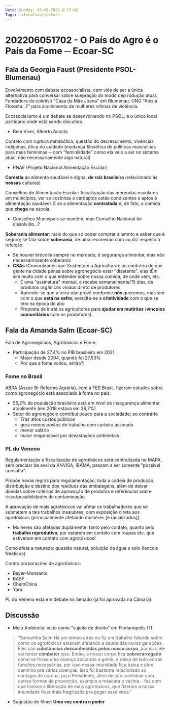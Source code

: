 ```yaml
---
Date: Sunday, 05-06-2022 @ 17:02
Tags: literature/lecture
---
```

# 202206051702 - O País do Agro é o País da Fome ─ Ecoar-SC
## Fala da Georgia Faust (Presidente PSOL-Blumenau)
Envolvimento com debate ecossocialista, com viés de ser a única alternativa para conversar sobre suepração do modo dep rodução atual.
Fundadora do coletivo "Casa da Mãe Joana" em Blumenau; ONG "Anísia Floresta...?" para acolhimento de mulheres vítimas de violência.

Ecossocialismo é um debate se desenvolvendo no PSOL; é o único local partidário onde está sendo discutido. 
- Bem Viver, Alberto Acosta

Contato com ruptura metabólica, questão do decrescimento, vivências indígenas, ética do cuidado (mudança filosófica de políticas masculinas para mais femininas ─ com "feminilidade" como ela veio a ser no sistema atual, não necessariamente algo natural)

- PNAE (Projeto Nacional Alimentação Escolar)

**Carestia** ao alimento saudável e digna, **de raíz brasileira** (relacionado às **nossas** culturas)

Conselhos de Alimentação Escolar: fiscalização das merendas escolares em municípios, ver se cozinhas e cardápios estão condizentes e aptos à alimentação saudável. E se a alimentação **contratada** é, de fato, a comida que **chega** na escola.
- Conselhos Municipais se mantêm, mas Conselho Nacional foi dissolvido...?

**Soberania alimentar**: mais do que só poder comprar aliemnto e saber que é seguro; se fala sobre **soberania**, de uma reconexão com oq diz respeito à refeição.
- Se houver brócolis sempre no mercado, é segurança alimentar, mas não necessarimaente soberania
- **CSAs** (Comunidades que Sustentam a Agricultura): ao contrário do que gente na cidade pensa sobre agronegócio estar "disatante", elas tÊm sim muito com o que entender sobre nossa comida, de onde vem, etc. 
	- É uma "assinatura" mensal, e recebe semanalmente/15 dias, de produtos orgânicos vindos direto de produtores
	- Aprende-se que a terra não provê conforme **nós** queremos, mas sim com o que **está na safra**; exercita-se a **criatividade** com o que se tem na época do ano
	- Proposta de ir até os agricultores para **ajudar em mutirões** (**vínculos comunitários** com os produtores)

## Fala da Amanda Salm (Ecoar-SC)
Fala de Agronegócios, Agrotóxicos e Fome. 

- Participação de 27,4% no PIB brasileiro em 2021
	- Maior desde 2004, quando foi 27,53%
	- Por que a fome voltou, então?!

### Fome no Brasil
ABRA (Assoc Br Reforma Agrária), com a FES Brasil, fizeram estudos sobre como agronegócio está associado à fome no país:
- 55,2% da população brasileira está em nível de insegurança alimentar atualmente (em 2018 estava em 36,7%)
- Setor do agronegócio contribui pouco para a sociedade; ao contrário
	- Traz altos custos públicos
	- gera menos postos de trabalho com carteira assinada
	- menor salário
	- maior responsável por devastações ambientais

### PL do Veneno
Regulamentação e fiscalização de agrotóxicos será centralizada no MAPA, sem precisar de aval da ANVISA, IBAMA; passam a ser somente "possível consulta".

Propõe novas regras para regulamentação, toda a cadeia de produção, distribuição e destino dos resíduos das embalagens, além de deixar dúvidas sobre critérios de aprovação de produtos e referências sobre risco/possibilidades de contaminação.

A aprovação de mais agrotóxicos vai afetar os trabalhadores que se submetem a tais trabalhos insalubres, com exposição direta aos agrotóxicos (principalmente afetando mulheres [e racializados]). 
- Mulheres são afetadas duplamente: tanto pelo contato, quanto pelo **trabalho reprodutivo**, por estarem em contato com roupas etc. que estiveram em contato com agrotóxicos!

Como afeta a natureza: questão natural, poluição da água e solo (lençois freáticos).

Contra corporações de agrotóxicos:
- Bayer-Monsanto
- BASF
- ChemChina
- Yara

PL do Veneno está em debate no Senado (já foi aprovada na Câmara).


## Discussão
- Meio Ambiental visto como "sujeito de direito" em Florianópolis (?)
> "Samantha Salm
Há um tempo atrás eu fiz um trabalho falando sobre como os agrotóxicos estavam afetando a saúde das novas gerações. Eles são **substâncias desconhecidas pelos nosso corpo**, por isso ele vai tentar **combater** isso. Então, o nosso corpo fica **sobrecarregado** como se fosse uma doença atacando a gente, e deixa de lado outras funções necessárias, por isso nossa imunidade fica baixa e abre caminho pra várias doenças.
Isso foi bastante relacionado ao contágio do corona, pq o Presidente, além de não contribuir com outras formas de prevenção, exemplo a máscara e vacina... fez com que tivesse a liberação de mais agrotóxicos, que fizeram a nossa imunidade ficar mais fragilizada pra pegar esse vírus."

- Sugestão de filme: **Uma voz contra o poder**